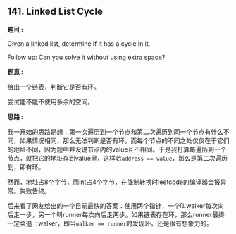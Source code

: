 ##  141. Linked List Cycle

**题目 :**

Given a linked list, determine if it has a cycle in it.

Follow up:
Can you solve it without using extra space?

**题意 :**

给出一个链表，判断它是否有环。

尝试能不能不使用多余的空间。

**思路 :**

我一开始的思路是想：第一次遍历到一个节点和第二次遍历到同一个节点有什么不同，如果情况相同，那么无法判断是否有环。而每个节点的不同之处仅仅在于它们的地址不同，因为题中并没说节点内的value互不相同。于是我打算每遍历到一个节点，就把它的地址存到value里，这样若`address == value`，那么是第二次遍历到，即有环。

然而，地址占8个字节，而int占4个字节，在强制转换时leetcode的编译器会报异常。失败告终。

后来看了网友给出的一个目前最快的答案：使用两个指针，一个叫walker每次向后走一步，另一个叫runner每次向后走两步。如果链表存在环，那么runner最终一定会追上walker，即当`walker == runner`时发现环。还是很有想象力的。